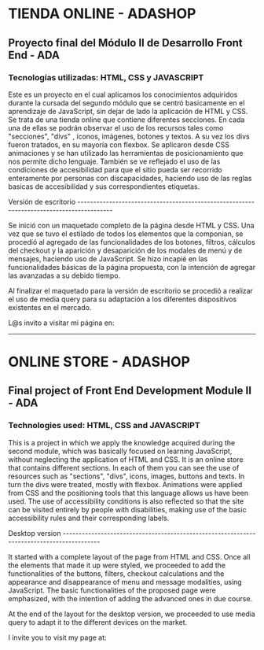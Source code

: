 # TIENDA ONLINE - ADASHOP
## Proyecto final del Módulo II de Desarrollo Front End - ADA
### Tecnologías utilizadas: HTML, CSS y JAVASCRIPT

Este es un proyecto en el cual aplicamos los conocimientos adquiridos durante la cursada del segundo módulo que se centró basicamente en el aprendizaje de JavaScript, sin dejar de lado la aplicación de HTML y CSS.
Se trata de una tienda online que contiene diferentes secciones.
En cada una de ellas se podrán observar el uso de los recursos tales como "secciones", "divs" , íconos, imágenes, botones y textos. A su vez los divs fueron tratados, en su mayoría con flexbox.
Se aplicaron desde CSS animaciones y se han utilizado las herramientas de posicionamiento que nos permite dicho lenguaje.
También se ve reflejado el uso de las condiciones de accesibilidad para que el sitio pueda ser recorrido enteramente por personas con discapacidades, haciendo uso de las reglas basicas de accesibilidad y sus correspondientes etiquetas.

Versión de escritorio -----------------------------------------------------------------------------------------

Se inició con un maquetado completo de la página desde HTML y CSS. Una vez que se tuvo el estilado de todos los elementos que la componian, se procedió al agregado de las funcionalidades de los botones, filtros, cálculos del checkout y la aparición y desaparición de los modales de menú y de mensajes, haciendo uso de JavaScript. 
Se hizo incapié en las funcionalidades básicas de la página propuesta, con la intención de agregar las avanzadas a su debido tiempo.

Al finalizar el maquetado para la versión de escritorio se procedió a realizar el uso de media query para su adaptación a los diferentes dispositivos existentes en el mercado.

L@s invito a visitar mi página en:





---------------------------------------------------------------------------------------------------------------------
# ONLINE STORE - ADASHOP
## Final project of Front End Development Module II - ADA
### Technologies used: HTML, CSS and JAVASCRIPT

This is a project in which we apply the knowledge acquired during the second module, which was basically focused on learning JavaScript, without neglecting the application of HTML and CSS.
It is an online store that contains different sections.
In each of them you can see the use of resources such as "sections", "divs", icons, images, buttons and texts. In turn the divs were treated, mostly with flexbox.
Animations were applied from CSS and the positioning tools that this language allows us have been used.
The use of accessibility conditions is also reflected so that the site can be visited entirely by people with disabilities, making use of the basic accessibility rules and their corresponding labels.

Desktop version ------------------------------------------------------------------------------------------

It started with a complete layout of the page from HTML and CSS. Once all the elements that made it up were styled, we proceeded to add the functionalities of the buttons, filters, checkout calculations and the appearance and disappearance of menu and message modalities, using JavaScript.
The basic functionalities of the proposed page were emphasized, with the intention of adding the advanced ones in due course.

At the end of the layout for the desktop version, we proceeded to use media query to adapt it to the different devices on the market.

I invite you to visit my page at:
